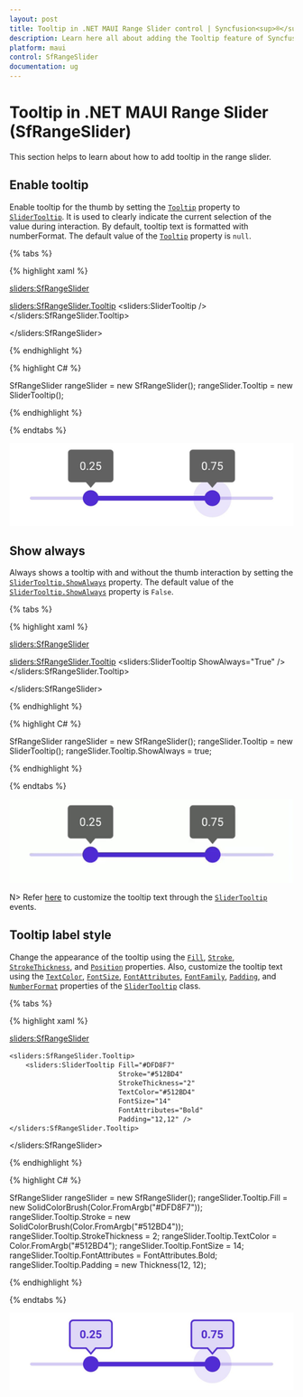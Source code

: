 ```yaml
---
layout: post
title: Tooltip in .NET MAUI Range Slider control | Syncfusion<sup>®</sup>
description: Learn here all about adding the Tooltip feature of Syncfusion<sup>®</sup> .NET MAUI Range Slider (SfRangeSlider) control and more.
platform: maui
control: SfRangeSlider
documentation: ug
---
```


# Tooltip in .NET MAUI Range Slider (SfRangeSlider)

This section helps to learn about how to add tooltip in the range slider.

## Enable tooltip

Enable tooltip for the thumb by setting the [`Tooltip`](https://help.syncfusion.com/cr/maui/Syncfusion.Maui.Sliders.RangeView-1.html#Syncfusion_Maui_Sliders_RangeView_1_Tooltip) property to [`SliderTooltip`](https://help.syncfusion.com/cr/maui/Syncfusion.Maui.Sliders.SliderTooltip.html). It is used to clearly indicate the current selection of the value during interaction. By default, tooltip text is formatted with numberFormat. The default value of the [`Tooltip`](https://help.syncfusion.com/cr/maui/Syncfusion.Maui.Sliders.RangeView-1.html#Syncfusion_Maui_Sliders_RangeView_1_Tooltip) property is `null`.  

{% tabs %}

{% highlight xaml %}

<sliders:SfRangeSlider>
   
   <sliders:SfRangeSlider.Tooltip>
      <sliders:SliderTooltip />
   </sliders:SfRangeSlider.Tooltip>

</sliders:SfRangeSlider>

{% endhighlight %}

{% highlight C# %}

SfRangeSlider rangeSlider = new SfRangeSlider();
rangeSlider.Tooltip = new SliderTooltip();

{% endhighlight %}

{% endtabs %}

![RangeSlider tooltip](images/tooltip/tooltip.png)

## Show always

Always shows a tooltip with and without the thumb interaction by setting the [`SliderTooltip.ShowAlways`](https://help.syncfusion.com/cr/maui/Syncfusion.Maui.Sliders.SliderTooltip.html#Syncfusion_Maui_Sliders_SliderTooltip_ShowAlways) property. The default value of the [`SliderTooltip.ShowAlways`](https://help.syncfusion.com/cr/maui/Syncfusion.Maui.Sliders.SliderTooltip.html#Syncfusion_Maui_Sliders_SliderTooltip_ShowAlways) property is `False`.

{% tabs %}

{% highlight xaml %}

<sliders:SfRangeSlider>
   
   <sliders:SfRangeSlider.Tooltip>
      <sliders:SliderTooltip ShowAlways="True" />
   </sliders:SfRangeSlider.Tooltip>

</sliders:SfRangeSlider>

{% endhighlight %}

{% highlight C# %}

SfRangeSlider rangeSlider = new SfRangeSlider();
rangeSlider.Tooltip = new SliderTooltip();
rangeSlider.Tooltip.ShowAlways = true;

{% endhighlight %}

{% endtabs %}

![RangeSlider show always tooltip](images/tooltip/show-always-tooltip.gif)

N> Refer [here](https://help.syncfusion.com/maui/range-slider/events-and-commands#tooltip-text-format) to customize the tooltip text through the [`SliderTooltip`](https://help.syncfusion.com/cr/maui/Syncfusion.Maui.Sliders.SliderTooltip.html) events.

## Tooltip label style

Change the appearance of the tooltip using the [`Fill`](https://help.syncfusion.com/cr/maui/Syncfusion.Maui.Sliders.SliderTooltip.html#Syncfusion_Maui_Sliders_SliderTooltip_Fill), [`Stroke`](https://help.syncfusion.com/cr/maui/Syncfusion.Maui.Sliders.SliderTooltip.html#Syncfusion_Maui_Sliders_SliderTooltip_Stroke), [`StrokeThickness`](https://help.syncfusion.com/cr/maui/Syncfusion.Maui.Sliders.SliderTooltip.html#Syncfusion_Maui_Sliders_SliderTooltip_StrokeThickness), and [`Position`](https://help.syncfusion.com/cr/maui/Syncfusion.Maui.Sliders.SliderTooltip.html#Syncfusion_Maui_Sliders_SliderTooltip_Position) properties. Also, customize the tooltip text using the [`TextColor`](https://help.syncfusion.com/cr/maui/Syncfusion.Maui.Sliders.SliderTooltip.html#Syncfusion_Maui_Sliders_SliderTooltip_TextColor), [`FontSize`](https://help.syncfusion.com/cr/maui/Syncfusion.Maui.Sliders.SliderTooltip.html#Syncfusion_Maui_Sliders_SliderTooltip_FontSize), [`FontAttributes`](https://help.syncfusion.com/cr/maui/Syncfusion.Maui.Sliders.SliderTooltip.html#Syncfusion_Maui_Sliders_SliderTooltip_FontAttributes), [`FontFamily`](https://help.syncfusion.com/cr/maui/Syncfusion.Maui.Sliders.SliderTooltip.html#Syncfusion_Maui_Sliders_SliderTooltip_FontFamily), [`Padding`](https://help.syncfusion.com/cr/maui/Syncfusion.Maui.Sliders.SliderTooltip.html#Syncfusion_Maui_Sliders_SliderTooltip_Padding), and [`NumberFormat`](https://help.syncfusion.com/cr/maui/Syncfusion.Maui.Sliders.SliderTooltip.html#Syncfusion_Maui_Sliders_SliderTooltip_NumberFormat) properties of the [`SliderTooltip`](https://help.syncfusion.com/cr/maui/Syncfusion.Maui.Sliders.SliderTooltip.html) class.

{% tabs %}

{% highlight xaml %}

<sliders:SfRangeSlider>

    <sliders:SfRangeSlider.Tooltip>
        <sliders:SliderTooltip Fill="#DFD8F7"
                               Stroke="#512BD4"
                               StrokeThickness="2"
                               TextColor="#512BD4"
                               FontSize="14"
                               FontAttributes="Bold"
                               Padding="12,12" />
    </sliders:SfRangeSlider.Tooltip>

</sliders:SfRangeSlider>

{% endhighlight %}

{% highlight C# %}

SfRangeSlider rangeSlider = new SfRangeSlider();
rangeSlider.Tooltip.Fill = new SolidColorBrush(Color.FromArgb("#DFD8F7"));
rangeSlider.Tooltip.Stroke = new SolidColorBrush(Color.FromArgb("#512BD4"));
rangeSlider.Tooltip.StrokeThickness = 2;
rangeSlider.Tooltip.TextColor = Color.FromArgb("#512BD4");
rangeSlider.Tooltip.FontSize = 14;
rangeSlider.Tooltip.FontAttributes = FontAttributes.Bold;
rangeSlider.Tooltip.Padding = new Thickness(12, 12);

{% endhighlight %}

{% endtabs %}

![RangeSlider tooltip style](images/tooltip/tooltip-style.png)

